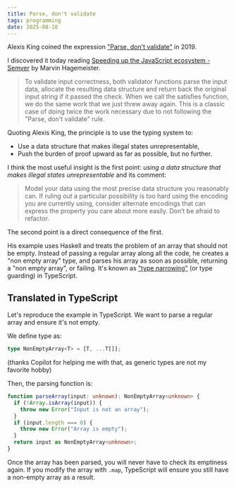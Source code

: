 ```yaml
---
title: Parse, don't validate
tags: programming
date: 2025-08-10
---
```


Alexis King coined the expression ["Parse, don't validate"](https://lexi-lambda.github.io/blog/2019/11/05/parse-don-t-validate/) in 2019.

I discovered it today reading [Speeding up the JavaScript ecosystem - Semver](https://marvinh.dev/blog/speeding-up-javascript-ecosystem-part-12/) by Marvin Hagemeister.

> To validate input correctness, both validator functions parse the input data, allocate the resulting data structure and return back the original input string if it passed the check. When we call the satisfies function, we do the same work that we just threw away again. This is a classic case of doing twice the work necessary due to not following the "Parse, don't validate" rule.

Quoting Alexis King, the principle is to use the typing system to:

- Use a data structure that makes illegal states unrepresentable,
- Push the burden of proof upward as far as possible, but no further.

I think the most useful insight is the first point: _using a data structure that makes illegal states unrepresentable_ and its comment:

> Model your data using the most precise data structure you reasonably can. If ruling out a particular possibility is too hard using the encoding you are currently using, consider alternate encodings that can express the property you care about more easily. Don’t be afraid to refactor.

The second point is a direct consequence of the first.

His example uses Haskell and treats the problem of an array that should not be empty. Instead of passing a regular array along all the code, he creates a "non empty array" type, and parses his array as soon as possible, returning a "non empty array", or failing. It's known as ["type narrowing"](https://www.typescriptlang.org/docs/handbook/2/narrowing.html) (or type guarding) in TypeScript.

## Translated in TypeScript

Let's reproduce the example in TypeScript. We want to parse a regular array and ensure it's not empty.

We define type as:

```ts
type NonEmptyArray<T> = [T, ...T[]];
```

(thanks Copilot for helping me with that, as generic types are not my favorite hobby)

Then, the parsing function is:

```ts
function parseArray(input: unknown): NonEmptyArray<unknown> {
  if (!Array.isArray(input)) {
    throw new Error("Input is not an array");
  }
  if (input.length === 0) {
    throw new Error("Array is empty");
  }
  return input as NonEmptyArray<unknown>;
}
```

Once the array has been parsed, you will never have to check its emptiness again. If you modify the array with `.map`, TypeScript will ensure you still have a non-empty array as a result.
